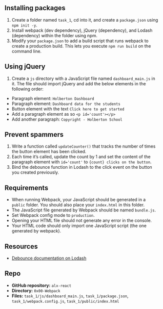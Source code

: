 ## Installing packages

1. Create a folder named `task_1`, cd into it, and create a `package.json` using `npm init -y`.
2. Install webpack (dev dependency), jQuery (dependency), and Lodash (dependency) within the folder using npm.
3. Modify your `package.json` to add a build script that runs webpack to create a production build. This lets you execute `npm run build` on the command line.

## Using jQuery

1. Create a `js` directory with a JavaScript file named `dashboard_main.js` in it. The file should import jQuery and add the below elements in the following order:

- Paragraph element: `Holberton Dashboard`
- Paragraph element: `Dashboard data for the students`
- Button element with the text `Click here to get started`
- Add a paragraph element as so `<p id='count'></p>`
- Add another paragraph: `Copyright - Holberton School`

## Prevent spammers

1. Write a function called `updateCounter()` that tracks the number of times the button element has been clicked.
2. Each time it’s called, update the count by 1 and set the content of the paragraph element with `id='count'` to `{count} clicks on the button`.
3. Bind the debounce function in Lodash to the click event on the button you created previously.

## Requirements

- When running Webpack, your JavaScript should be generated in a `public` folder. You should also place your `index.html` in this folder.
- The JavaScript file generated by Webpack should be named `bundle.js`.
- Set Webpack config mode to `production`.
- Opening your HTML file should not generate any error in the console.
- Your HTML code should only import one JavaScript script (the one generated by webpack).

## Resources

- [Debounce documentation on Lodash](https://lodash.com/docs/4.17.15#debounce)

## Repo

- **GitHub repository:** `alx-react`
- **Directory:** `0x00-Webpack`
- **Files:** `task_1/js/dashboard_main.js`, `task_1/package.json`, `task_1/webpack.config.js`, `task_1/public/index.html`
